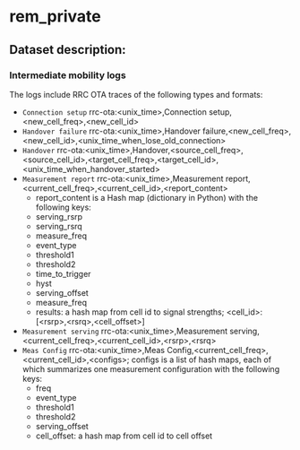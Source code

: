 # rem_private

## Dataset description:
### Intermediate mobility logs 
The logs include RRC OTA traces of the following types and formats:
- ``Connection setup`` rrc-ota:<unix_time>,Connection setup,<new_cell_freq>,<new_cell_id>
- ``Handover failure`` rrc-ota:<unix_time>,Handover failure,<new_cell_freq>,<new_cell_id>,<unix_time_when_lose_old_connection>
- ``Handover`` rrc-ota:<unix_time>,Handover,<source_cell_freq>,<source_cell_id>,<target_cell_freq>,<target_cell_id>,<unix_time_when_handover_started>
- ``Measurement report`` rrc-ota:<unix_time>,Measurement report,<current_cell_freq>,<current_cell_id>,<report_content>
	- report_content is a Hash map (dictionary in Python) with the following keys:
	- serving_rsrp
	- serving_rsrq
	- measure_freq
	- event_type
	- threshold1
	- threshold2
	- time_to_trigger
    - hyst
	- serving_offset
	- measure_freq
	- results: a hash map from cell id to signal strengths; <cell_id>:[\<rsrp\>,\<rsrq\>,<cell_offset>]
- ``Measurement serving`` rrc-ota:<unix_time>,Measurement serving,<current_cell_freq>,<current_cell_id>,\<rsrp\>,\<rsrq\>
- ``Meas Config`` rrc-ota:<unix_time>,Meas Config,<current_cell_freq>,<current_cell_id>,\<configs\>; 
configs is a list of hash maps, each of which summarizes one measurement configuration with the following keys:
	- freq
	- event_type
	- threshold1
	- threshold2
	- serving_offset
	- cell_offset: a hash map from cell id to cell offset